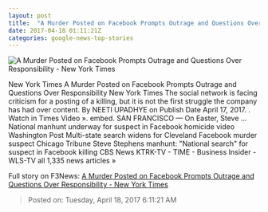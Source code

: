 ```yaml
---
layout: post
title:  "A Murder Posted on Facebook Prompts Outrage and Questions Over Responsibility - New York Times"
date: 2017-04-18 01:11:21Z
categories: google-news-top-stories
---
```


![A Murder Posted on Facebook Prompts Outrage and Questions Over Responsibility - New York Times](https://static01.nyt.com/images/2017/04/18/us/18fbshootings-still/18fbshootings-still-facebookJumbo.jpg)

New York Times A Murder Posted on Facebook Prompts Outrage and Questions Over Responsibility New York Times The social network is facing criticism for a posting of a killing, but it is not the first struggle the company has had over content. By NEETI UPADHYE on Publish Date April 17, 2017. . Watch in Times Video ». embed. SAN FRANCISCO — On Easter, Steve ... National manhunt underway for suspect in Facebook homicide video Washington Post Multi-state search widens for Cleveland Facebook murder suspect Chicago Tribune Steve Stephens manhunt: "National search" for suspect in Facebook killing CBS News KTRK-TV - TIME - Business Insider - WLS-TV all 1,335 news articles »


Full story on F3News: [A Murder Posted on Facebook Prompts Outrage and Questions Over Responsibility - New York Times](http://www.f3nws.com/n/eXxDzD)

> Posted on: Tuesday, April 18, 2017 6:11:21 AM
